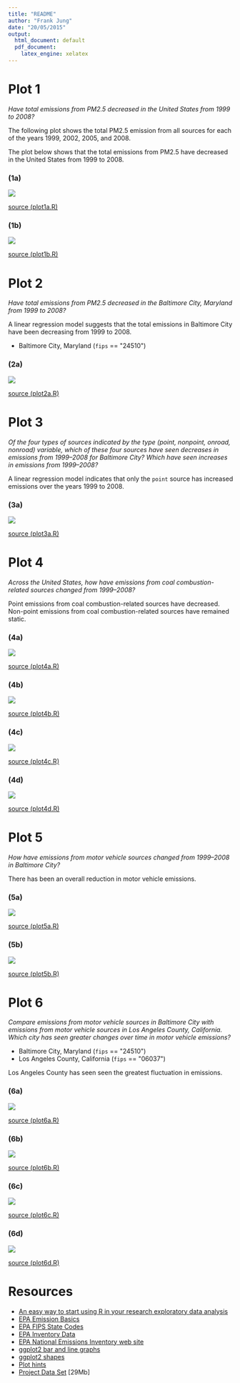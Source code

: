 ```yaml
---
title: "README"
author: "Frank Jung"
date: "20/05/2015"
output:
  html_document: default
  pdf_document:
    latex_engine: xelatex
---
```


Plot 1
======

*Have total emissions from PM2.5 decreased in the United States from 1999 to
2008?*

The following plot shows the total PM2.5 emission from all sources for each of
the years 1999, 2002, 2005, and 2008.

The plot below shows that the total emissions from PM2.5 have decreased in the
United States from 1999 to 2008.

### (1a)
![](plot1a.png)

[source (plot1a.R)](plot1a.R)

### (1b)
![](plot1b.png)

[source (plot1b.R)](plot1b.R)

Plot 2
======

*Have total emissions from PM2.5 decreased in the Baltimore City,
Maryland from 1999 to 2008?*

A linear regression model suggests that the total emissions in Baltimore City
have been decreasing from 1999 to 2008.

* Baltimore City, Maryland (`fips` == "24510")

### (2a)
![](plot2a.png)

[source (plot2a.R)](plot2a.R)

Plot 3
======

*Of the four types of sources indicated by the type (point, nonpoint, onroad,
nonroad) variable, which of these four sources have seen decreases in emissions
from 1999–2008 for Baltimore City? Which have seen increases in emissions from
1999–2008?*

A linear regression model indicates that only the `point` source has
increased emissions over the years 1999 to 2008.

### (3a)
![](plot3a.png)

[source (plot3a.R)](plot3a.R)

Plot 4
======

*Across the United States, how have emissions from coal combustion-related
sources changed from 1999–2008?*

Point emissions from coal combustion-related sources have decreased. Non-point
emissions from coal combustion-related sources have remained static.

### (4a)
![](plot4a.png)

[source (plot4a.R)](plot4a.R)

### (4b)
![](plot4b.png)

[source (plot4b.R)](plot4b.R)

### (4c)
![](plot4c.png)

[source (plot4c.R)](plot4c.R)

### (4d)
![](plot4d.png)

[source (plot4d.R)](plot4d.R)

Plot 5
======

*How have emissions from motor vehicle sources changed from 1999–2008 in
Baltimore City?*

There has been an overall reduction in motor vehicle emissions.

### (5a)
![](plot5a.png)

[source (plot5a.R)](plot5a.R)

### (5b)
![](plot5b.png)

[source (plot5b.R)](plot5b.R)

Plot 6
======

*Compare emissions from motor vehicle sources in Baltimore City with emissions
from motor vehicle sources in Los Angeles County, California. Which city has
seen greater changes over time in motor vehicle emissions?*

* Baltimore City, Maryland (`fips` == "24510")
* Los Angeles County, California (`fips` == "06037")

Los Angeles County has seen seen the greatest fluctuation in emissions.

### (6a)
![](plot6a.png)

[source (plot6a.R)](plot6a.R)

### (6b)
![](plot6b.png)

[source (plot6b.R)](plot6b.R)

### (6c)
![](plot6c.png)

[source (plot6c.R)](plot6c.R)

### (6d)
![](plot6d.png)

[source (plot6d.R)](plot6d.R)

Resources
=========

* [An easy way to start using R in your research exploratory data analysis](http://bitesizebio.com/19666/an-easy-way-to-start-using-r-in-your-research-exploratory-data-analysis/)
* [EPA Emission Basics](http://www.epa.gov/air/emissions/basic.htm)
* [EPA FIPS State Codes](http://www.epa.gov/envirofw/html/codes/state.html)
* [EPA Inventory Data](http://www.epa.gov/ttn/chief/net/2002inventory.html#inventorydata)
* [EPA National Emissions Inventory web site](http://www.epa.gov/ttn/chief/eiinformation.html)
* [ggplot2 bar and line graphs](http://www.cookbook-r.com/Graphs/Bar_and_line_graphs_(ggplot2)/)
* [ggplot2 shapes](http://sape.inf.usi.ch/quick-reference/ggplot2/shape)
* [Plot hints](https://www.stat.auckland.ac.nz/~paul/RGraphics/chapter3.html)
* [Project Data Set](https://d396qusza40orc.cloudfront.net/exdata%2Fdata%2FNEI_data.zip) [29Mb]
